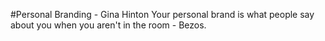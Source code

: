 #Personal Branding - Gina Hinton
Your personal brand is what people say about you when you aren't in the room - Bezos.
